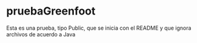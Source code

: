 # pruebaGreenfoot
 Esta es una prueba, tipo Public, que se inicia con el README y que ignora archivos de acuerdo a Java

